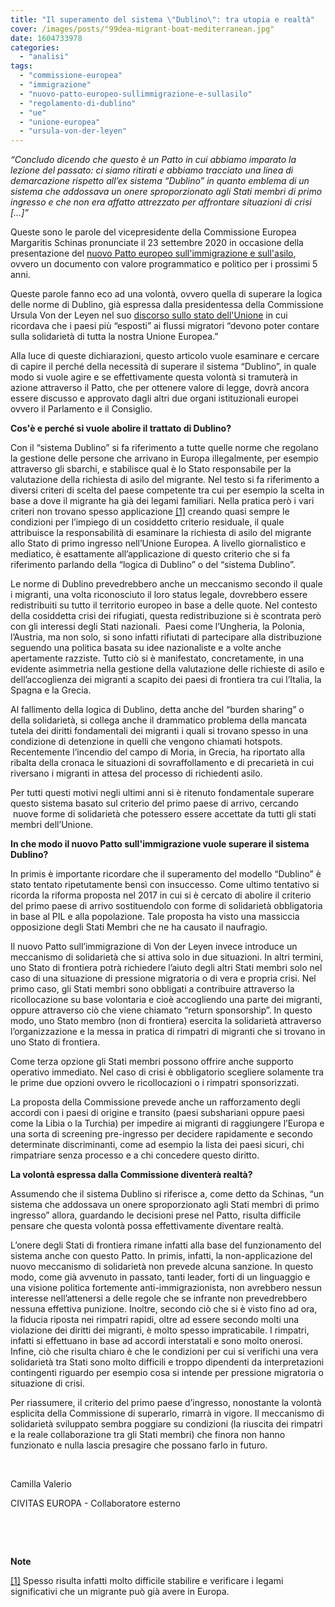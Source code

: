 ```yaml
---
title: "Il superamento del sistema \"Dublino\": tra utopia e realtà"
cover: /images/posts/"99dea-migrant-boat-mediterranean.jpg"
date: 1604733978
categories: 
  - "analisi"
tags: 
  - "commissione-europea"
  - "immigrazione"
  - "nuovo-patto-europeo-sullimmigrazione-e-sullasilo"
  - "regolamento-di-dublino"
  - "ue"
  - "unione-europea"
  - "ursula-von-der-leyen"
---
```


_“Concludo dicendo che questo è un Patto in cui abbiamo imparato la lezione del passato: ci siamo ritirati e abbiamo tracciato una linea di demarcazione rispetto all’ex sistema “Dublino” in quanto emblema di un sistema che addossava un onere sproporzionato agli Stati membri di primo ingresso e che non era affatto attrezzato per affrontare situazioni di crisi \[…\]”_

Queste sono le parole del vicepresidente della Commissione Europea Margaritis Schinas pronunciate il 23 settembre 2020 in occasione della presentazione del [nuovo Patto europeo sull'immigrazione e sull'asilo](https://ec.europa.eu/info/strategy/priorities-2019-2024/promoting-our-european-way-life/new-pact-migration-and-asylum_it), ovvero un documento con valore programmatico e politico per i prossimi 5 anni.

Queste parole fanno eco ad una volontà, ovvero quella di superare la logica delle norme di Dublino, già espressa dalla presidentessa della Commissione Ursula Von der Leyen nel suo [discorso sullo stato dell'Unione](https://ec.europa.eu/commission/presscorner/detail/ov/SPEECH_20_1655) in cui ricordava che i paesi più “esposti” ai flussi migratori “devono poter contare sulla solidarietà di tutta la nostra Unione Europea.”

Alla luce di queste dichiarazioni, questo articolo vuole esaminare e cercare di capire il perché della necessità di superare il sistema “Dublino”, in quale modo si vuole agire e se effettivamente questa volontà si tramuterà in azione attraverso il Patto, che per ottenere valore di legge, dovrà ancora essere discusso e approvato dagli altri due organi istituzionali europei ovvero il Parlamento e il Consiglio.

**Cos'è e perché si vuole abolire il trattato di Dublino?**

Con il “sistema Dublino” si fa riferimento a tutte quelle norme che regolano la gestione delle persone che arrivano in Europa illegalmente, per esempio attraverso gli sbarchi, e stabilisce qual è lo Stato responsabile per la valutazione della richiesta di asilo del migrante. Nel testo si fa riferimento a diversi criteri di scelta del paese competente tra cui per esempio la scelta in base a dove il migrante ha già dei legami familiari. Nella pratica però i vari criteri non trovano spesso applicazione [\[1\]](#_ftn1) creando quasi sempre le condizioni per l’impiego di un cosiddetto criterio residuale, il quale attribuisce la responsabilità di esaminare la richiesta di asilo del migrante allo Stato di primo ingresso nell’Unione Europea. A livello giornalistico e mediatico, è esattamente all’applicazione di questo criterio che si fa riferimento parlando della “logica di Dublino” o del “sistema Dublino”.

Le norme di Dublino prevedrebbero anche un meccanismo secondo il quale i migranti, una volta riconosciuto il loro status legale, dovrebbero essere redistribuiti su tutto il territorio europeo in base a delle quote. Nel contesto della cosiddetta crisi dei rifugiati, questa redistribuzione si è scontrata però con gli interessi degli Stati nazionali.  Paesi come l’Ungheria, la Polonia, l’Austria, ma non solo, si sono infatti rifiutati di partecipare alla distribuzione seguendo una politica basata su idee nazionaliste e a volte anche apertamente razziste. Tutto ciò si è manifestato, concretamente, in una evidente asimmetria nella gestione della valutazione delle richieste di asilo e dell’accoglienza dei migranti a scapito dei paesi di frontiera tra cui l’Italia, la Spagna e la Grecia.

Al fallimento della logica di Dublino, detta anche del “burden sharing” o della solidarietà, si collega anche il drammatico problema della mancata tutela dei diritti fondamentali dei migranti i quali si trovano spesso in una condizione di detenzione in quelli che vengono chiamati hotspots. Recentemente l’incendio del campo di Moria, in Grecia, ha riportato alla ribalta della cronaca le situazioni di sovraffollamento e di precarietà in cui riversano i migranti in attesa del processo di richiedenti asilo.

Per tutti questi motivi negli ultimi anni si è ritenuto fondamentale superare questo sistema basato sul criterio del primo paese di arrivo, cercando  nuove forme di solidarietà che potessero essere accettate da tutti gli stati membri dell’Unione.

**In che modo il nuovo Patto sull'immigrazione vuole superare il sistema Dublino?**

In primis è importante ricordare che il superamento del modello “Dublino” è stato tentato ripetutamente bensì con insuccesso. Come ultimo tentativo si ricorda la riforma proposta nel 2017 in cui si è cercato di abolire il criterio del primo paese di arrivo sostituendolo con forme di solidarietà obbligatoria in base al PIL e alla popolazione. Tale proposta ha visto una massiccia opposizione degli Stati Membri che ne ha causato il naufragio.

Il nuovo Patto sull’immigrazione di Von der Leyen invece introduce un meccanismo di solidarietà che si attiva solo in due situazioni. In altri termini, uno Stato di frontiera potrà richiedere l’aiuto degli altri Stati membri solo nel caso di una situazione di pressione migratoria o di vera e propria crisi. Nel primo caso, gli Stati membri sono obbligati a contribuire attraverso la ricollocazione su base volontaria e cioè accogliendo una parte dei migranti, oppure attraverso ciò che viene chiamato “return sponsorship”. In questo modo, uno Stato membro (non di frontiera) esercita la solidarietà attraverso l’organizzazione e la messa in pratica di rimpatri di migranti che si trovano in uno Stato di frontiera.

Come terza opzione gli Stati membri possono offrire anche supporto operativo immediato. Nel caso di crisi è obbligatorio scegliere solamente tra le prime due opzioni ovvero le ricollocazioni o i rimpatri sponsorizzati.

La proposta della Commissione prevede anche un rafforzamento degli accordi con i paesi di origine e transito (paesi subshariani oppure paesi come la Libia o la Turchia) per impedire ai migranti di raggiungere l’Europa e una sorta di screening pre-ingresso per decidere rapidamente e secondo determinate discriminanti, come ad esempio la lista dei paesi sicuri, chi rimpatriare senza processo e a chi concedere questo diritto.

**La volontà espressa dalla Commissione diventerà realtà?**

Assumendo che il sistema Dublino si riferisce a, come detto da Schinas, “un sistema che addossava un onere sproporzionato agli Stati membri di primo ingresso” allora, guardando le decisioni prese nel Patto, risulta difficile pensare che questa volontà possa effettivamente diventare realtà.

L’onere degli Stati di frontiera rimane infatti alla base del funzionamento del sistema anche con questo Patto. In primis, infatti, la non-applicazione del nuovo meccanismo di solidarietà non prevede alcuna sanzione. In questo modo, come già avvenuto in passato, tanti leader, forti di un linguaggio e una visione politica fortemente anti-immigrazionista, non avrebbero nessun interesse nell’attenersi a delle regole che se infrante non prevedrebbero nessuna effettiva punizione. Inoltre, secondo ciò che si è visto fino ad ora, la fiducia riposta nei rimpatri rapidi, oltre ad essere secondo molti una violazione dei diritti dei migranti, è molto spesso impraticabile. I rimpatri, infatti si effettuano in base ad accordi interstatali e sono molto onerosi. Infine, ciò che risulta chiaro è che le condizioni per cui si verifichi una vera solidarietà tra Stati sono molto difficili e troppo dipendenti da interpretazioni contingenti riguardo per esempio cosa si intende per pressione migratoria o situazione di crisi.

Per riassumere, il criterio del primo paese d’ingresso, nonostante la volontà esplicita della Commissione di superarlo, rimarrà in vigore. Il meccanismo di solidarietà sviluppato sembra poggiare su condizioni (la riuscita dei rimpatri e la reale collaborazione tra gli Stati membri) che finora non hanno funzionato e nulla lascia presagire che possano farlo in futuro.

 

Camilla Valerio

CIVITAS EUROPA - Collaboratore esterno

 

 

**Note**

[\[1\]](#_ftnref1) Spesso risulta infatti molto difficile stabilire e verificare i legami significativi che un migrante può già avere in Europa.
